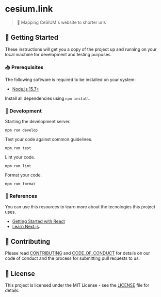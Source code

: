 [contributing]: CONTRIBUTING.md
[code_of_conduct]: CODE_OF_CONDUCT.md
[license]: LICENSE.txt

# cesium.link

> :link: Mapping CeSIUM's website to shorter urls

## :rocket: Getting Started

These instructions will get you a copy of the project up and running on your
local machine for development and testing purposes.

### :inbox_tray: Prerequisites

The following software is required to be installed on your system:

- [Node.js 15.7+](https://nodejs.org/en/download/)

Install all dependencies using `npm install`.

### :hammer: Development

Starting the development server.

```
npm run develop
```

Test your code against common guidelines.

```
npm run test
```

Lint your code.

```
npm run lint
```

Format your code.

```
npm run format
```

### :link: References

You can use this resources to learn more about the tecnologies this project
uses.

- [Getting Started with React](https://reactjs.org/docs/getting-started.html)
- [Learn Next.js](https://nextjs.org/learn).

## :handshake: Contributing

Please read [CONTRIBUTING][contributing] and [CODE_OF_CONDUCT][code_of_conduct]
for details on our code of conduct and the process for submitting pull requests
to us.

## :memo: License

This project is licensed under the MIT License - see the [LICENSE][license]
file for details.
